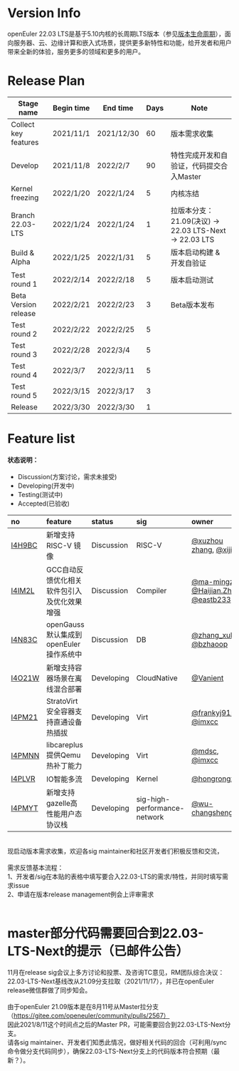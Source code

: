 # Version Info
openEuler 22.03 LTS是基于5.10内核的长周期LTS版本（参见[版本生命周期](https://www.openeuler.org/zh/other/lifecycle/)），面向服务器、云、边缘计算和嵌入式场景，提供更多新特性和功能，给开发者和用户带来全新的体验，服务更多的领域和更多的用户。<br />

# Release Plan

| Stage  name          | Begin time | End time   | Days | Note                                      |
| -------------------- | ---------- | ---------- | ---- | ----------------------------------------- |
| Collect key features | 2021/11/1  | 2021/12/30 | 60   | 版本需求收集                              |
| Develop              | 2021/11/8  | 2022/2/7   | 90   | 特性完成开发和自验证，代码提交合入Master    |
| Kernel freezing      | 2022/1/20  | 2022/1/24  | 5    | 内核冻结                                  |
| Branch 22.03-LTS     | 2022/1/24  | 2022/1/24   | 1    | 拉版本分支：21.09(决议) -> 22.03 LTS-Next -> 22.03 LTS |
| Build & Alpha        | 2022/1/25   | 2022/1/31  | 5    | 版本启动构建  & 开发自验证              |
| Test round 1         | 2022/2/14 | 2022/2/18 | 5    | 版本启动测试                              |
| Beta Version release | 2022/2/21 | 2022/2/23 | 3    | Beta版本发布                              |
| Test round 2         | 2022/2/22 | 2022/2/25 | 5    |                                           |
| Test round 3         | 2022/2/28 | 2022/3/4  | 5    |                                           |
| Test round 4         | 2022/3/7  | 2022/3/11 | 5    |                                           |
| Test round 5         | 2022/3/15 | 2022/3/17 | 3    |                                           |
| Release              | 2022/3/30 | 2022/3/30 | 1    |                                           |


# Feature list
#### 状态说明：
- Discussion(方案讨论，需求未接受)
- Developing(开发中)
- Testing(测试中)
- Accepted(已验收)

|no|feature|status|sig|owner|
|:----|:---|:---|:--|:----|
|[I4H9BC](https://gitee.com/openeuler/release-management/issues/I4H9BC)|新增支持RISC-V 镜像|Discussion|RISC-V|[@xuzhou zhang](https://gitee.com/whoisxxx), [@xijing](https://gitee.com/xijing666)|
|[I4IM2L](https://gitee.com/openeuler/release-management/issues/I4IM2L)|GCC自动反馈优化相关软件包引入及优化效果增强|Discussion|Compiler|[@ma-mingze](https://gitee.com/ma-mingze), [@Haijian.Zhang](https://gitee.com/haijianzhang), [@eastb233](https://gitee.com/eastb233)|
|[I4N83C](https://gitee.com/openeuler/release-management/issues/I4N83C)|openGauss默认集成到openEuler操作系统中|Discussion|DB|[@zhang_xubo](https://gitee.com/zhang_xubo), [@bzhaoop](https://gitee.com/bzhaoop)|
|[I4O21W](https://gitee.com/openeuler/release-management/issues/I4O21W)|新增支持容器场景在离线混合部署|Developing|CloudNative|[@Vanient](https://gitee.com/Vanient)|
|[I4PM21](https://gitee.com/openeuler/release-management/issues/I4PM21)|StratoVirt安全容器支持直通设备热插拔|Developing|Virt|[@frankyj915](https://gitee.com/frankyj915), [@imxcc](https://gitee.com/imxcc)|
|[I4PMNN](https://gitee.com/openeuler/release-management/issues/I4PMNN)|libcareplus提供Qemu热补丁能力|Developing|Virt|[@mdsc](https://gitee.com/mdsc), [@imxcc](https://gitee.com/imxcc)|
|[I4PLVR](https://gitee.com/openeuler/release-management/issues/I4PLVR)|IO智能多流|Developing|Kernel|[@hongrongxuan](https://gitee.com/barbo)|
|[I4PMYT](https://gitee.com/openeuler/release-management/issues/I4PMYT)|新增支持gazelle高性能用户态协议栈|Developing|sig-high-performance-network|[@wu-changsheng](https://gitee.com/wu-changsheng)|
<br />
现启动版本需求收集，欢迎各sig maintainer和社区开发者们积极反馈和交流，<br />
<br />
需求反馈基本流程： <br />
1、开发者/sig在本贴的表格中填写要合入22.03-LTS的需求/特性，并同时填写需求issue <br />
2、申请在版本release management例会上评审需求 
<br /><br />


# master部分代码需要回合到22.03-LTS-Next的提示（已邮件公告）
11月在release sig会议上多方讨论和投票、及咨询TC意见，RM团队综合决议：<br />
22.03-LTS-Next基线改从21.09分支拉取（2021/11/17），并已在openEuler release微信群做了同步知会。<br />
<br />
由于openEuler 21.09版本是在8月11号从Master拉分支（https://gitee.com/openeuler/community/pulls/2567）<br />
因此2021/8/11这个时间点之后的Master PR，可能需要回合到22.03-LTS-Next分支。<br />
请各sig maintainer、开发者们知悉此情况，做好相关代码的回合（可利用/sync命令做分支代码同步），确保22.03-LTS-Next分支上的代码版本符合预期（最新？）。
<br /><br />

